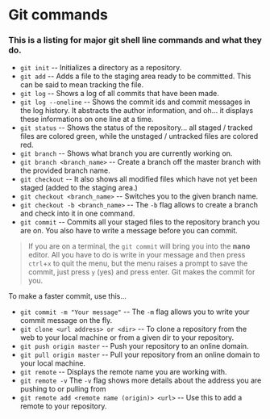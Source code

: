 # Git commands

### This is a listing for major git shell line commands and what they do.

- ```git init``` -- Initializes a directory as a repository.
- ```git add``` -- Adds a file to the staging area ready to be committed. This can be said to mean tracking the file.
- ```git log``` -- Shows a log of all commits that have been made.
- ```git log --oneline``` -- Shows the commit ids and commit messages in the log history. It abstracts the author information, and oh... it displays these informations on one line at a time.
- ```git status``` -- Shows the status of the repository... all staged / tracked files are colored green, while the unstaged / untracked files are colored red.
- ```git branch``` -- Shows what branch you are currently working on.
- ```git branch <branch_name>``` -- Create a branch off the master branch with the provided branch name.
- ```git checkout``` -- It also shows all modified files which have not yet been staged (added to the staging area.)
- ```git checkout <branch_name>``` -- Switches you to the given branch name.
- ```git checkout -b <branch_name>``` -- The `-b` flag allows to create a branch and check into it in one command.
- ```git commit``` -- Commits all your staged files to the repository branch you are on. You also have to write a message before you can commit.
> If you are on a terminal, the ```git commit``` will bring you into the **nano** editor. All you have to do is write in your message and then press `ctrl`+`x` to quit the menu, but the menu raises a prompt to save the commit, just press `y` (yes) and press enter. Git makes the commit for you.

To make a faster commit, use this...
- ```git commit -m "Your message"``` -- The `-m` flag allows you to write your commit message on the fly.
- ```git clone <url address> or <dir>``` -- To clone a repository from the web to your local machine or from a given dir to your repository.
- ```git push origin master``` -- Push your repository to an online domain.
- ```git pull origin master``` -- Pull your repository from an online domain to your local machine.
- ```git remote``` -- Displays the remote name you are working with.
- ```git remote -v``` The `-v` flag shows more details about the address you are pushing to or pulling from
- ```git remote add <remote name (origin)> <url>``` -- Use this to add a remote to your repository.




